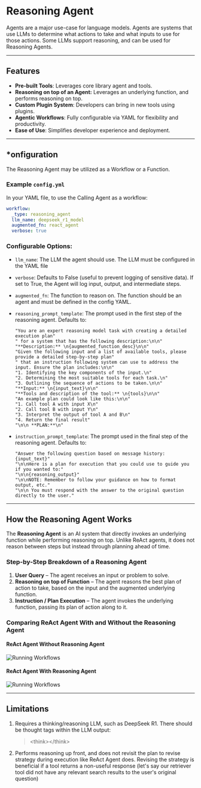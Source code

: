 <!--
SPDX-FileCopyrightText: Copyright (c) 2025, NVIDIA CORPORATION & AFFILIATES. All rights reserved.
SPDX-License-Identifier: Apache-2.0

Licensed under the Apache License, Version 2.0 (the "License");
you may not use this file except in compliance with the License.
You may obtain a copy of the License at

http://www.apache.org/licenses/LICENSE-2.0

Unless required by applicable law or agreed to in writing, software
distributed under the License is distributed on an "AS IS" BASIS,
WITHOUT WARRANTIES OR CONDITIONS OF ANY KIND, either express or implied.
See the License for the specific language governing permissions and
limitations under the License.
-->

# Reasoning Agent

Agents are a major use-case for language models. Agents are systems that use LLMs to determine what actions to take and what inputs to use for those actions.
Some LLMs support reasoning, and can be used for Reasoning Agents. 

---

## Features
- **Pre-built Tools**: Leverages core library agent and tools.
- **Reasoning on top of an Agent:** Leverages an underlying function, and performs reasoning on top.
- **Custom Plugin System**: Developers can bring in new tools using plugins.
- **Agentic Workflows**: Fully configurable via YAML for flexibility and productivity.
- **Ease of Use**: Simplifies developer experience and deployment.

---

## *onfiguration

The Reasoning Agent may be utilized as a Workflow or a Function.

### Example `config.yml`
In your YAML file, to use the Calling Agent as a workflow:
```yaml
workflow:
  _type: reasoning_agent
  llm_name: deepseek_r1_model
  augmented_fn: react_agent
  verbose: true
```

### Configurable Options:
<ul><li>

`llm_name`: The LLM the agent should use.  The LLM must be configured in the YAML file
</li><li>

`verbose`: Defaults to False (useful to prevent logging of sensitive data).  If set to True, the Agent will log input, output, and intermediate steps.
</li><li>

`augmented_fn`: The function to reason on.  The function should be an agent and must be defined in the config YAML.
</li><li>

`reasoning_prompt_template`: The prompt used in the first step of the reasoning agent.  Defaults to:
```
"You are an expert reasoning model task with creating a detailed execution plan"
" for a system that has the following description:\n\n"
"**Description:** \n{augmented_function_desc}\n\n"
"Given the following input and a list of available tools, please provide a detailed step-by-step plan"
" that an instruction following system can use to address the input. Ensure the plan includes:\n\n"
"1. Identifying the key components of the input.\n"
"2. Determining the most suitable tools for each task.\n"
"3. Outlining the sequence of actions to be taken.\n\n"
"**Input:** \n{input_text}\n\n"
"**Tools and description of the tool:** \n{tools}\n\n"
"An example plan could look like this:\n\n"
"1. Call tool A with input X\n"
"2. Call tool B with input Y\n"
"3. Interpret the output of tool A and B\n"
"4. Return the final result"
"\n\n **PLAN:**\n"
```
</li><li>

`instruction_prompt_template`: The prompt used in the final step of the reasoning agent.  Defaults to:
```
"Answer the following question based on message history: {input_text}"
"\n\nHere is a plan for execution that you could use to guide you if you wanted to:"
"\n\n{reasoning_output}"
"\n\nNOTE: Remember to follow your guidance on how to format output, etc."
"\n\n You must respond with the answer to the original question directly to the user."
```
</li></ul>

---

## How the Reasoning Agent Works

The **Reasoning Agent** is an AI system that directly invokes an underlying function while performing reasoning on top. Unlike ReAct agents, it does not reason between steps but instead through planning ahead of time.

### Step-by-Step Breakdown of a Reasoning Agent

1. **User Query** – The agent receives an input or problem to solve.  
2. **Reasoning on top of Function** – The agent reasons the best plan of action to take, based on the input and the augmented underlying function.  
3. **Instruction / Plan Execution** – The agent invokes the underlying function, passing its plan of action along to it.  

### Comparing ReAct Agent With and Without the Reasoning Agent

#### ReAct Agent Without Reasoning Agent
![Running Workflows](../_static/agent_without_reasoning_wrapper.png)

#### ReAct Agent With Reasoning Agent
![Running Workflows](../_static/agent_with_reasoning_wrapper.png)

---

## Limitations
<ol> 
<li>Requires a thinking/reasoning LLM, such as DeepSeek R1.  There should be thought tags within the LLM output:

>&lt;think&gt;&lt;/think&gt;
</li>

<li>Performs reasoning up front, and does not revisit the plan to revise strategy during execution like ReAct Agent does.  
Revising the strategy is beneficial if a tool returns a non-useful response (let's say our retriever tool did not have any relevant search results to the user's original question)</li>
</ol>
